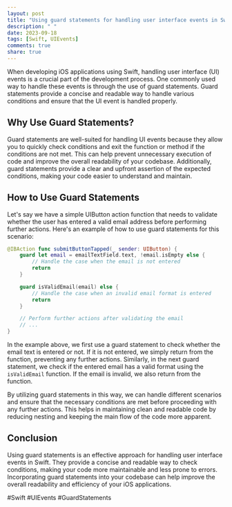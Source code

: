 ```yaml
---
layout: post
title: "Using guard statements for handling user interface events in Swift"
description: " "
date: 2023-09-18
tags: [Swift, UIEvents]
comments: true
share: true
---
```


When developing iOS applications using Swift, handling user interface (UI) events is a crucial part of the development process. One commonly used way to handle these events is through the use of guard statements. Guard statements provide a concise and readable way to handle various conditions and ensure that the UI event is handled properly.

## Why Use Guard Statements?

Guard statements are well-suited for handling UI events because they allow you to quickly check conditions and exit the function or method if the conditions are not met. This can help prevent unnecessary execution of code and improve the overall readability of your codebase. Additionally, guard statements provide a clear and upfront assertion of the expected conditions, making your code easier to understand and maintain.

## How to Use Guard Statements

Let's say we have a simple UIButton action function that needs to validate whether the user has entered a valid email address before performing further actions. Here's an example of how to use guard statements for this scenario:

```swift
@IBAction func submitButtonTapped(_ sender: UIButton) {
    guard let email = emailTextField.text, !email.isEmpty else {
        // Handle the case when the email is not entered
        return
    }

    guard isValidEmail(email) else {
        // Handle the case when an invalid email format is entered
        return
    }

    // Perform further actions after validating the email
    // ...
}
```

In the example above, we first use a guard statement to check whether the email text is entered or not. If it is not entered, we simply return from the function, preventing any further actions. Similarly, in the next guard statement, we check if the entered email has a valid format using the `isValidEmail` function. If the email is invalid, we also return from the function.

By utilizing guard statements in this way, we can handle different scenarios and ensure that the necessary conditions are met before proceeding with any further actions. This helps in maintaining clean and readable code by reducing nesting and keeping the main flow of the code more apparent.

## Conclusion

Using guard statements is an effective approach for handling user interface events in Swift. They provide a concise and readable way to check conditions, making your code more maintainable and less prone to errors. Incorporating guard statements into your codebase can help improve the overall readability and efficiency of your iOS applications.

#Swift #UIEvents #GuardStatements